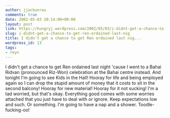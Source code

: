 ```yaml
---
author: jjackunrau
comments: true
date: 2002-05-03 20:14:00+00:00
layout: post
link: https://hungryj.wordpress.com/2002/05/03/i-didnt-get-a-chance-to-get-ren-ordained-last-nig/
slug: i-didnt-get-a-chance-to-get-ren-ordained-last-nig
title: I didn't get a chance to get Ren ordained last nig...
wordpress_id: 13
tags:
- reyn
---
```


I didn't get a chance to get Ren ordained last night 'cause I went to a Bahai Ridvan (pronounced Riz-Won) celebration at the Bahai centre instead.  And tonight I'm going to see Kids in the Hall!  Hooray for life and being employed again so I can drop the stupid amount of money that it costs to sit in the second balcony!  Hooray for new material!  Hooray for it not sucking!  I'm a tad worried, but that's okay.  Everything good comes with some worries attached that you just have to deal with or ignore.  Keep expectations low and such.  Or something.  I'm going to have a nap and a shower.  Toodle-fucking-oo!
